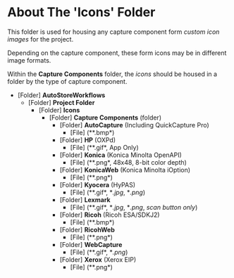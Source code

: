 # About The 'Icons' Folder

This folder is used for housing any capture component form *custom icon images* for the project.

Depending on the capture component, these form icons may be in different image formats.

Within the **Capture Components** folder, the *icons* should be housed in a folder by the type of capture component.

- [Folder] **AutoStoreWorkflows**
  - [Folder] **Project Folder**
    - [Folder] **Icons**
      - [Folder] **Capture Components** (folder)
        - [Folder] **AutoCapture** (Including QuickCapture Pro)
          - [File] (**.bmp*)
        - [Folder] **HP** (OXPd)
          - [File] (**.gif*, App Only)
        - [Folder] **Konica** (Konica Minolta OpenAPI)
          - [File] (**.png*, 48x48, 8-bit color depth)
        - [Folder] **KonicaWeb** (Konica Minolta iOption)
          - [File] (**.png*)
        - [Folder] **Kyocera** (HyPAS)
          - [File] (**.gif*, **.jpg*, **.png*)
        - [Folder] **Lexmark**
          - [File] (**.gif*, **.jpg*, **.png*, *scan button only*)
        - [Folder] **Ricoh** (Ricoh ESA/SDKJ2)
          - [File] (**.bmp*)
        - [Folder] **RicohWeb**
          - [File] (**.png*)
        - [Folder] **WebCapture**
          - [File] (**.gif*, **.png*)
        - [Folder] **Xerox** (Xerox EIP)
          - [File] (**.png*)

